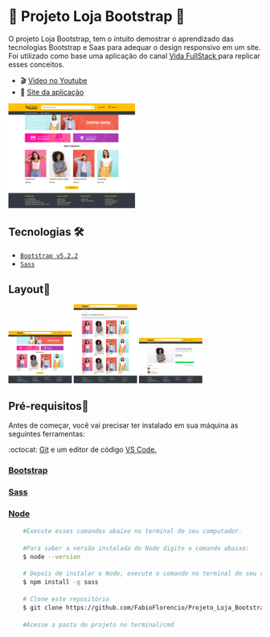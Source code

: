 # :dress: Projeto Loja Bootstrap :handbag: 

<p>O projeto Loja Bootstrap, tem o intuito demostrar o aprendizado das tecnologias Bootstrap e Saas para adequar o design responsivo em um site. Foi utilizado como base uma aplicação do canal <a href="https://www.youtube.com/playlist?list=PLMy95_4XE08MT1Af0gtvH-vI8D95exF0y"> Vida FullStack </a> para replicar esses conceitos.</p>

* :clapper: [Video no Youtube](https://www.youtube.com/watch?v=8QHxcOjpelY)
* :rocket: [Site da aplicação](https://fabioflorencio.github.io/Projeto_Loja_Bootstrap/)
<img src="./Layout/Home.jpg" width="50%"/>



## Tecnologias :hammer_and_wrench: 

* [`Bootstrap v5.2.2`](#bootstrap)
* [`Sass`](#sass)

##  Layout:art:

[](https://github.com/FabioFlorencio/Projeto_Loja_Bootstrap/blob/master/Layout/Home.jpg)
<img src="/Layout/Home.jpg" width="25%"/>
[](https://github.com/FabioFlorencio/Projeto_Loja_Bootstrap/blob/master/Layout/Mais%20Produtos.jpg)
<img src="/Layout/Mais Produtos.jpg" width="25%"/>
[](https://github.com/FabioFlorencio/Projeto_Loja_Bootstrap/blob/master/Layout/Ver%20produto.jpg)
<img src="/Layout/Ver produto.jpg" width="25%"/>


## Pré-requisitos:mag_right:

<p>Antes de começar, você vai precisar ter instalado em sua máquina as seguintes ferramentas:</p>
<p>:octocat: <a href="https://git-scm.com/downloads">Git</a> e um editor de código <a href="https://code.visualstudio.com/download">VS Code.</a></p>

### <a href="https://getbootstrap.com/">Bootstrap</a>
### <a href="https://sass-lang.com/install/">Sass</a>
### <a href="https://nodejs.org/en/">Node</a>




```bash
    #Execute esses comandos abaixo no terminal do seu computador.
    
    #Para saber a versão instalada do Node digite o comando abaixo:
    $ node --version
    
    # Depois de instalar o Node, execute o comando no terminal do seu computador para instalar o Sass.
    $ npm install -g sass
    
    # Clone este repositório
    $ git clone https://github.com/FabioFlorencio/Projeto_Loja_Bootstrap.git

    #Acesse a pasta do projeto no terminal/cmd    

```
